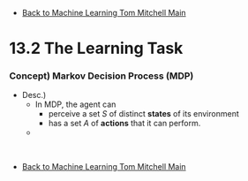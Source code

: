 * [Back to Machine Learning Tom Mitchell Main](../../main.md)

# 13.2 The Learning Task

### Concept) Markov Decision Process (MDP)
- Desc.)
  - In MDP, the agent can 
    - perceive a set $S$ of distinct **states** of its environment
    - has a set $A$ of **actions** that it can perform.
  - 














<br>

* [Back to Machine Learning Tom Mitchell Main](../../main.md)